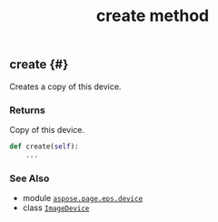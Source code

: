 ﻿---
title: create method
second_title: Aspose.Page for Python via .NET API References
description: 
type: docs
weight: 30
url: /python-net/aspose.page.eps.device/imagedevice/create/
is_root: false
---

## create {#}

Creates a copy of this device.


### Returns 


Copy of this device.


```python
def create(self):
    ...
```





### See Also
* module [`aspose.page.eps.device`](../../)
* class [`ImageDevice`](/page/python-net/aspose.page.eps.device/imagedevice)
